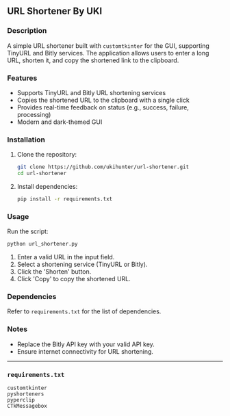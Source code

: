 ## URL Shortener By UKI

### Description

A simple URL shortener built with `customtkinter` for the GUI, supporting TinyURL and Bitly services. The application allows users to enter a long URL, shorten it, and copy the shortened link to the clipboard.

### Features

- Supports TinyURL and Bitly URL shortening services
- Copies the shortened URL to the clipboard with a single click
- Provides real-time feedback on status (e.g., success, failure, processing)
- Modern and dark-themed GUI

### Installation

1. Clone the repository:

   ```sh
   git clone https://github.com/ukihunter/url-shortener.git
   cd url-shortener
   ```

2. Install dependencies:

   ```sh
   pip install -r requirements.txt
   ```

### Usage

Run the script:

```sh
python url_shortener.py
```

1. Enter a valid URL in the input field.
2. Select a shortening service (TinyURL or Bitly).
3. Click the 'Shorten' button.
4. Click 'Copy' to copy the shortened URL.

### Dependencies

Refer to `requirements.txt` for the list of dependencies.

### Notes

- Replace the Bitly API key with your valid API key.
- Ensure internet connectivity for URL shortening.

---

### `requirements.txt`

```
customtkinter
pyshorteners
pyperclip
CTkMessagebox
```

